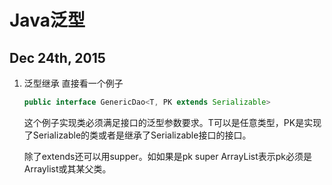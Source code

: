 # Java泛型

## Dec 24th, 2015

1. 泛型继承 直接看一个例子

    ```java
    public interface GenericDao<T, PK extends Serializable>
    ```
    
    这个例子实现类必须满足接口的泛型参数要求。T可以是任意类型，PK是实现了Serializable的类或者是继承了Serializable接口的接口。
    
    除了extends还可以用supper。如如果是pk super ArrayList表示pk必须是Arraylist或其某父类。
